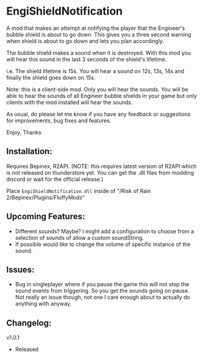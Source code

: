 # EngiShieldNotification

A mod that makes an attempt at notifying the player that the Engineer's bubble shield is about to go down. This gives you a three second warning when shield is about to go down and lets you plan accordingly.

The bubble shield makes a sound when it is destroyed. With this mod you will hear this sound in the last 3 seconds of the shield's lifetime.

i.e. The shield lifetime is 15s. You will hear a sound on 12s, 13s, 14s and finally the shield goes down on 15s.

Note: this is a client-side mod. Only you will hear the sounds. You will be able to hear the sounds of all Engineer bubble shields in your game but only clients with the mod installed will hear the sounds.

As usual, do please let me know if you have any feedback or suggestions for improvements, bug fixes and features.

Enjoy,
Thanks

## Installation:

Requires Bepinex, R2API. 
(NOTE: this requires latest version of R2API which is not released on thunderstore yet. You can get the .dll files from modding discord or wait for the official release.)

Place `EngiShieldNotification.dll` inside of "/Risk of Rain 2/Bepinex/Plugins/FluffyMods"

## Upcoming Features:

- Different sounds? Maybe? I might add a configuration to choose from a selection of sounds of allow a custom soundString.
- If possible would like to change the volume of specific instance of the sound. 

## Issues:

- Bug in singleplayer where if you pause the game this will not stop the sound events from triggering. So you get the sounds going on pause. Not really an issue though, not one I care enough about to actually do anything with anyway.

## Changelog:

v1.0.1 
- Released
